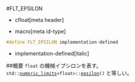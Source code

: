 #FLT_EPSILON
* cfloat[meta header]

* macro[meta id-type]
```cpp
#define FLT_EPSILON implementation-defined
```
* implementation-defined[italic]

##概要
`float` の機械イプシロンを表す。
`std::`[`numeric_limits`](/reference/limits/numeric_limits.md)`<float>::`[`epsilon`](/reference/limits/numeric_limits/epsilon.md)`()` と等しい。
